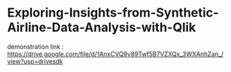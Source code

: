 # Exploring-Insights-from-Synthetic-Airline-Data-Analysis-with-Qlik

demonstration link : https://drive.google.com/file/d/1AnxCVQ9v89Twf5B7VZXQx_3WXAnhZan_/view?usp=drivesdk


